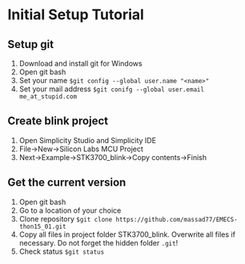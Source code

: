 Initial Setup Tutorial
==============

Setup git
---------
1. Download and install git for Windows
2. Open git bash
3. Set your name `$git config --global user.name "<name>"`
4. Set your mail address `$git conifg --global user.email me_at_stupid.com`

Create blink project
--------------------
1. Open Simplicity Studio and Simplicity IDE
2. File->New->Silicon Labs MCU Project 
3. Next->Example->STK3700_blink->Copy contents->Finish

Get the current version
-----------------------
1. Open git bash
2. Go to a location of your choice
3. Clone repository `$git clone https://github.com/massad77/EMECS-thon15_01.git`
4. Copy all files in project folder STK3700_blink. Overwrite all files if necessary. Do not forget the hidden folder `.git`!
5. Check status `$git status` 
